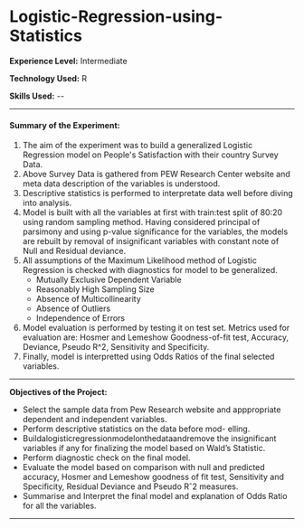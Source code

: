 # Logistic-Regression-using-Statistics


**Experience Level:** Intermediate

**Technology Used:** R

**Skills Used:** --

---

#### Summary of the Experiment:

1. The aim of the experiment was to build a generalized Logistic Regression model on People's Satisfaction with their country Survey Data.
2. Above Survey Data is gathered from PEW Research Center website and meta data description of the variables is understood.
3. Descriptive statistics is performed to interpretate data well before diving into analysis.
4. Model is built with all the variables at first with train:test split of 80:20 using random sampling method. Having considered principal of parsimony and using p-value significance for the variables, the models are rebuilt by removal of insignificant variables with constant note of Null and Residual deviance. 
5. All assumptions of the Maximum Likelihood method of Logistic Regression is checked with diagnostics for model to be generalized.
      * Mutually Exclusive Dependent Variable
      * Reasonably High Sampling Size
      * Absence of Multicollinearity
      * Absence of Outliers
      * Independence of Errors
6. Model evaluation is performed by testing it on test set. Metrics used for evaluation are: Hosmer and Lemeshow Goodness-of-fit test, Accuracy, Deviance, Pseudo R^2, Sensitivity and Specificity.
7. Finally, model is interpretted using Odds Ratios of the final selected variables.
      

---

**Objectives of the Project:**
* Select the sample data from Pew Research website and apppropriate dependent and independent variables.
* Perform descriptive statistics on the data before mod- elling.
* Buildalogisticregressionmodelonthedataandremove the insignificant variables if any for finalizing the model based on Wald’s Statistic.
* Perform diagnostic check on the final model.
* Evaluate the model based on comparison with null and predicted accuracy, Hosmer and Lemeshow goodness of fit test, Sensitivity and Specificity, Residual Deviance
and Pseudo Rˆ2 measures.
* Summarise and Interpret the final model and explanation
of Odds Ratio for all the variables.

---
